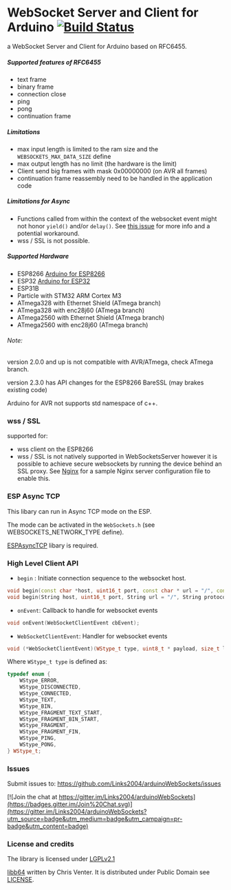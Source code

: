 WebSocket Server and Client for Arduino [![Build Status](https://travis-ci.com/Links2004/arduinoWebSockets.svg?branch=master)](https://travis-ci.com/Links2004/arduinoWebSockets)
===========================================

a WebSocket Server and Client for Arduino based on RFC6455.


##### Supported features of RFC6455 #####
 - text frame
 - binary frame
 - connection close
 - ping
 - pong
 - continuation frame

##### Limitations #####
 - max input length is limited to the ram size and the ```WEBSOCKETS_MAX_DATA_SIZE``` define
 - max output length has no limit (the hardware is the limit)
 - Client send big frames with mask 0x00000000 (on AVR all frames)
 - continuation frame reassembly need to be handled in the application code

 ##### Limitations for Async #####
 - Functions called from within the context of the websocket event might not honor `yield()` and/or `delay()`.  See [this issue](https://github.com/Links2004/arduinoWebSockets/issues/58#issuecomment-192376395) for more info and a potential workaround.
 - wss / SSL is not possible.

##### Supported Hardware #####
 - ESP8266 [Arduino for ESP8266](https://github.com/esp8266/Arduino/)
 - ESP32 [Arduino for ESP32](https://github.com/espressif/arduino-esp32)
 - ESP31B
 - Particle with STM32 ARM Cortex M3
 - ATmega328 with Ethernet Shield (ATmega branch)
 - ATmega328 with enc28j60 (ATmega branch)
 - ATmega2560 with Ethernet Shield (ATmega branch)
 - ATmega2560 with enc28j60 (ATmega branch)

###### Note: ######

  version 2.0.0 and up is not compatible with AVR/ATmega, check ATmega branch.

  version 2.3.0 has API changes for the ESP8266 BareSSL (may brakes existing code)

  Arduino for AVR not supports std namespace of c++.

### wss / SSL ###
 supported for:
 - wss client on the ESP8266
 - wss / SSL is not natively supported in WebSocketsServer however it is possible to achieve secure websockets
   by running the device behind an SSL proxy. See [Nginx](examples/Nginx/esp8266.ssl.reverse.proxy.conf) for a
   sample Nginx server configuration file to enable this.

### ESP Async TCP ###

This libary can run in Async TCP mode on the ESP.

The mode can be activated in the ```WebSockets.h``` (see WEBSOCKETS_NETWORK_TYPE define).

[ESPAsyncTCP](https://github.com/me-no-dev/ESPAsyncTCP) libary is required.


### High Level Client API ###

 - `begin` : Initiate connection sequence to the websocket host.
```c++
void begin(const char *host, uint16_t port, const char * url = "/", const char * protocol = "arduino");
void begin(String host, uint16_t port, String url = "/", String protocol = "arduino");
 ```
 - `onEvent`: Callback to handle for websocket events

 ```c++
 void onEvent(WebSocketClientEvent cbEvent);
 ```

 - `WebSocketClientEvent`: Handler for websocket events
 ```c++
 void (*WebSocketClientEvent)(WStype_t type, uint8_t * payload, size_t length)
 ```
Where `WStype_t type` is defined as:
  ```c++
  typedef enum {
      WStype_ERROR,
      WStype_DISCONNECTED,
      WStype_CONNECTED,
      WStype_TEXT,
      WStype_BIN,
      WStype_FRAGMENT_TEXT_START,
      WStype_FRAGMENT_BIN_START,
      WStype_FRAGMENT,
      WStype_FRAGMENT_FIN,
      WStype_PING,
      WStype_PONG,
  } WStype_t;
  ```

### Issues ###
Submit issues to: https://github.com/Links2004/arduinoWebSockets/issues

[![Join the chat at https://gitter.im/Links2004/arduinoWebSockets](https://badges.gitter.im/Join%20Chat.svg)](https://gitter.im/Links2004/arduinoWebSockets?utm_source=badge&utm_medium=badge&utm_campaign=pr-badge&utm_content=badge)

### License and credits ###

The library is licensed under [LGPLv2.1](https://github.com/Links2004/arduinoWebSockets/blob/master/LICENSE)

[libb64](http://libb64.sourceforge.net/) written by Chris Venter. It is distributed under Public Domain see [LICENSE](https://github.com/Links2004/arduinoWebSockets/blob/master/src/libb64/LICENSE).


